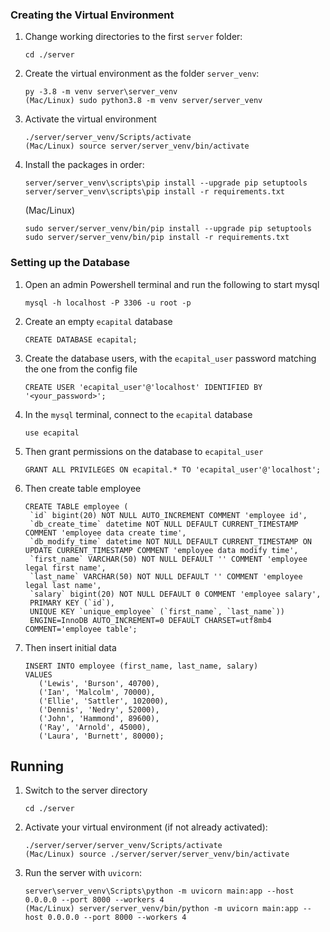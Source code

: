 
### Creating the Virtual Environment

1. Change working directories to the first `server` folder:

   ```
   cd ./server
   ```

1. Create the virtual environment as the folder `server_venv`:

   ```
   py -3.8 -m venv server\server_venv
   (Mac/Linux) sudo python3.8 -m venv server/server_venv
   ```

1. Activate the virtual environment

   ```
   ./server/server_venv/Scripts/activate
   (Mac/Linux) source server/server_venv/bin/activate
   ```

1. Install the packages in order:
   ```
   server/server_venv\scripts\pip install --upgrade pip setuptools
   server/server_venv\scripts\pip install -r requirements.txt
   ```
   (Mac/Linux)
   ```
   sudo server/server_venv/bin/pip install --upgrade pip setuptools
   sudo server/server_venv/bin/pip install -r requirements.txt
   ```


### Setting up the Database

1. Open an admin Powershell terminal and run the following to start mysql

   ```
   mysql -h localhost -P 3306 -u root -p
   ```

1. Create an empty `ecapital` database

   ```
   CREATE DATABASE ecapital;
   ```

1. Create the database users, with the `ecapital_user` password matching the one from the config file

   ```
   CREATE USER 'ecapital_user'@'localhost' IDENTIFIED BY '<your_password>';
   ```

1. In the `mysql` terminal, connect to the `ecapital` database

   ```
   use ecapital
   ```

1. Then grant permissions on the database to `ecapital_user`
   ```
   GRANT ALL PRIVILEGES ON ecapital.* TO 'ecapital_user'@'localhost';
   ```

1. Then create table employee
   ```
   CREATE TABLE employee (
    `id` bigint(20) NOT NULL AUTO_INCREMENT COMMENT 'employee id',
    `db_create_time` datetime NOT NULL DEFAULT CURRENT_TIMESTAMP COMMENT 'employee data create time',
    `db_modify_time` datetime NOT NULL DEFAULT CURRENT_TIMESTAMP ON UPDATE CURRENT_TIMESTAMP COMMENT 'employee data modify time',
    `first_name` VARCHAR(50) NOT NULL DEFAULT '' COMMENT 'employee legal first name',
    `last_name` VARCHAR(50) NOT NULL DEFAULT '' COMMENT 'employee legal last name',
    `salary` bigint(20) NOT NULL DEFAULT 0 COMMENT 'employee salary',
    PRIMARY KEY (`id`),
    UNIQUE KEY `unique_employee` (`first_name`, `last_name`)) 
    ENGINE=InnoDB AUTO_INCREMENT=0 DEFAULT CHARSET=utf8mb4 COMMENT='employee table';

   ```

1. Then insert initial data
   ```
   INSERT INTO employee (first_name, last_name, salary)
   VALUES
      ('Lewis', 'Burson', 40700),
      ('Ian', 'Malcolm', 70000),
      ('Ellie', 'Sattler', 102000),
      ('Dennis', 'Nedry', 52000),
      ('John', 'Hammond', 89600),
      ('Ray', 'Arnold', 45000),
      ('Laura', 'Burnett', 80000);
   ```



## Running

1. Switch to the server directory
   ```
   cd ./server
   ```

1. Activate your virtual environment (if not already activated):

   ```
   ./server/server/server_venv/Scripts/activate
   (Mac/Linux) source ./server/server/server_venv/bin/activate
   ```

1. Run the server with `uvicorn`:

   ```
   server\server_venv\Scripts\python -m uvicorn main:app --host 0.0.0.0 --port 8000 --workers 4
   (Mac/Linux) server/server_venv/bin/python -m uvicorn main:app --host 0.0.0.0 --port 8000 --workers 4
   ```
